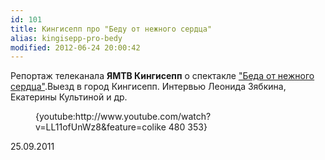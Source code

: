 ```yaml
---
id: 101
title: Кингисепп про "Беду от нежного сердца"
alias: kingisepp-pro-bedy
modified: 2012-06-24 20:00:42
---
```


Репортаж телеканала **ЯМТВ Кингисепп** о спектакле ["Беда от нежного сердца"](39-beda-ot-neghnogo-serdca.html).Выезд в город Кингисепп. Интервью Леонида Зябкина, Екатерины Культиной и др.

<figure>{youtube:http://www.youtube.com/watch?v=LL11ofUnWz8&feature=colike 480 353}</figure>

25.09.2011


